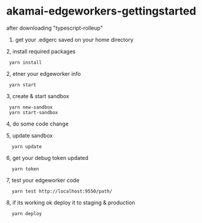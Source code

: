 # akamai-edgeworkers-gettingstarted

after downloading "typescript-rolleup"

1. get your .edgerc saved on your home directory

2, install required packages
~~~
 yarn install
~~~

2, etner your edgeworker info
~~~
 yarn start
~~~

3, create & start sandbox
~~~
 yarn new-sandbox
 yarn start-sandbox
~~~

4, do some code change

5, update sandbox
~~~
  yarn update
~~~

6, get your debug token updated
~~~
  yarn token
~~~

7, test your edgeworker code
~~~
  yarn test http://localhost:9550/path/
~~~

8, if its working ok deploy it to staging & production
~~~
  yarn deploy
~~~

